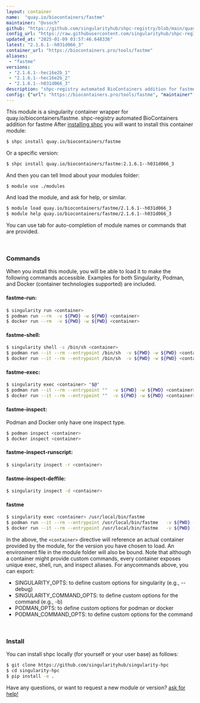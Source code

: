 ```yaml
---
layout: container
name:  "quay.io/biocontainers/fastme"
maintainer: "@vsoch"
github: "https://github.com/singularityhub/shpc-registry/blob/main/quay.io/biocontainers/fastme/container.yaml"
config_url: "https://raw.githubusercontent.com/singularityhub/shpc-registry/main/quay.io/biocontainers/fastme/container.yaml"
updated_at: "2025-01-09 03:57:46.648336"
latest: "2.1.6.1--h031d066_3"
container_url: "https://biocontainers.pro/tools/fastme"
aliases:
 - "fastme"
versions:
 - "2.1.6.1--hec16e2b_1"
 - "2.1.6.1--hec16e2b_2"
 - "2.1.6.1--h031d066_3"
description: "shpc-registry automated BioContainers addition for fastme"
config: {"url": "https://biocontainers.pro/tools/fastme", "maintainer": "@vsoch", "description": "shpc-registry automated BioContainers addition for fastme", "latest": {"2.1.6.1--h031d066_3": "sha256:dafbdfecf74a6070346ef3c9eb380bc04025fedb25d7771fbe483a6a1644901d"}, "tags": {"2.1.6.1--hec16e2b_1": "sha256:c8d8a3ec03c7fb87f9dc0bd79bbca11dc409588d9f9e32d5fb9c9bad38e9df39", "2.1.6.1--hec16e2b_2": "sha256:34a4a0f31a024593d96a0da3d475539a180553f98272a16ff56eb4634a9622f3", "2.1.6.1--h031d066_3": "sha256:dafbdfecf74a6070346ef3c9eb380bc04025fedb25d7771fbe483a6a1644901d"}, "docker": "quay.io/biocontainers/fastme", "aliases": {"fastme": "/usr/local/bin/fastme"}}
---
```


This module is a singularity container wrapper for quay.io/biocontainers/fastme.
shpc-registry automated BioContainers addition for fastme
After [installing shpc](#install) you will want to install this container module:


```bash
$ shpc install quay.io/biocontainers/fastme
```

Or a specific version:

```bash
$ shpc install quay.io/biocontainers/fastme:2.1.6.1--h031d066_3
```

And then you can tell lmod about your modules folder:

```bash
$ module use ./modules
```

And load the module, and ask for help, or similar.

```bash
$ module load quay.io/biocontainers/fastme/2.1.6.1--h031d066_3
$ module help quay.io/biocontainers/fastme/2.1.6.1--h031d066_3
```

You can use tab for auto-completion of module names or commands that are provided.

<br>

### Commands

When you install this module, you will be able to load it to make the following commands accessible.
Examples for both Singularity, Podman, and Docker (container technologies supported) are included.

#### fastme-run:

```bash
$ singularity run <container>
$ podman run --rm  -v ${PWD} -w ${PWD} <container>
$ docker run --rm  -v ${PWD} -w ${PWD} <container>
```

#### fastme-shell:

```bash
$ singularity shell -s /bin/sh <container>
$ podman run --it --rm --entrypoint /bin/sh  -v ${PWD} -w ${PWD} <container>
$ docker run --it --rm --entrypoint /bin/sh  -v ${PWD} -w ${PWD} <container>
```

#### fastme-exec:

```bash
$ singularity exec <container> "$@"
$ podman run --it --rm --entrypoint ""  -v ${PWD} -w ${PWD} <container> "$@"
$ docker run --it --rm --entrypoint ""  -v ${PWD} -w ${PWD} <container> "$@"
```

#### fastme-inspect:

Podman and Docker only have one inspect type.

```bash
$ podman inspect <container>
$ docker inspect <container>
```

#### fastme-inspect-runscript:

```bash
$ singularity inspect -r <container>
```

#### fastme-inspect-deffile:

```bash
$ singularity inspect -d <container>
```


#### fastme

```bash
$ singularity exec <container> /usr/local/bin/fastme
$ podman run --it --rm --entrypoint /usr/local/bin/fastme   -v ${PWD} -w ${PWD} <container> -c " $@"
$ docker run --it --rm --entrypoint /usr/local/bin/fastme   -v ${PWD} -w ${PWD} <container> -c " $@"
```



In the above, the `<container>` directive will reference an actual container provided
by the module, for the version you have chosen to load. An environment file in the
module folder will also be bound. Note that although a container
might provide custom commands, every container exposes unique exec, shell, run, and
inspect aliases. For anycommands above, you can export:

 - SINGULARITY_OPTS: to define custom options for singularity (e.g., --debug)
 - SINGULARITY_COMMAND_OPTS: to define custom options for the command (e.g., -b)
 - PODMAN_OPTS: to define custom options for podman or docker
 - PODMAN_COMMAND_OPTS: to define custom options for the command

<br>

### Install

You can install shpc locally (for yourself or your user base) as follows:

```bash
$ git clone https://github.com/singularityhub/singularity-hpc
$ cd singularity-hpc
$ pip install -e .
```

Have any questions, or want to request a new module or version? [ask for help!](https://github.com/singularityhub/singularity-hpc/issues)